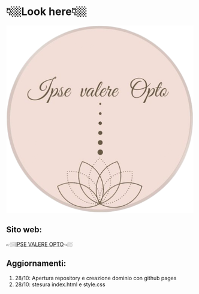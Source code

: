# 👇🏼Look here👇🏼

![](docs/images/icona.png)

## Sito web:

👉🏼[IPSE VALERE OPTO](https://c1aud1aa.github.io/ipse_valere_opto_website/)👈🏼

## Aggiornamenti:

1. 28/10: Apertura repository e creazione dominio con github pages
2. 28/10: stesura index.html e style.css
